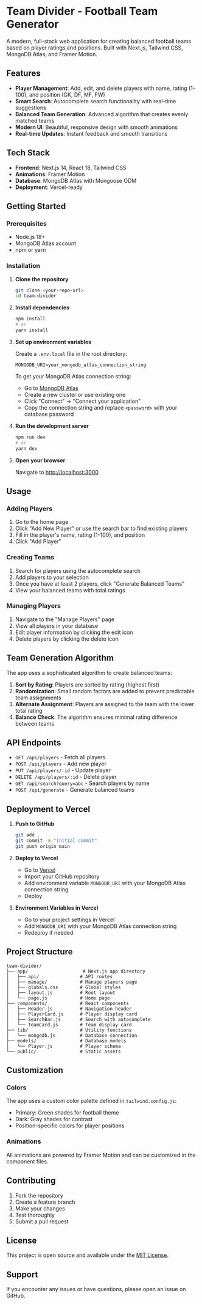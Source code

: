 # Team Divider - Football Team Generator

A modern, full-stack web application for creating balanced football teams based on player ratings and positions. Built with Next.js, Tailwind CSS, MongoDB Atlas, and Framer Motion.

## Features

- **Player Management**: Add, edit, and delete players with name, rating (1-100), and position (GK, DF, MF, FW)
- **Smart Search**: Autocomplete search functionality with real-time suggestions
- **Balanced Team Generation**: Advanced algorithm that creates evenly matched teams
- **Modern UI**: Beautiful, responsive design with smooth animations
- **Real-time Updates**: Instant feedback and smooth transitions

## Tech Stack

- **Frontend**: Next.js 14, React 18, Tailwind CSS
- **Animations**: Framer Motion
- **Database**: MongoDB Atlas with Mongoose ODM
- **Deployment**: Vercel-ready

## Getting Started

### Prerequisites

- Node.js 18+ 
- MongoDB Atlas account
- npm or yarn

### Installation

1. **Clone the repository**
   ```bash
   git clone <your-repo-url>
   cd team-divider
   ```

2. **Install dependencies**
   ```bash
   npm install
   # or
   yarn install
   ```

3. **Set up environment variables**
   
   Create a `.env.local` file in the root directory:
   ```env
   MONGODB_URI=your_mongodb_atlas_connection_string
   ```

   To get your MongoDB Atlas connection string:
   - Go to [MongoDB Atlas](https://cloud.mongodb.com)
   - Create a new cluster or use existing one
   - Click "Connect" → "Connect your application"
   - Copy the connection string and replace `<password>` with your database password

4. **Run the development server**
   ```bash
   npm run dev
   # or
   yarn dev
   ```

5. **Open your browser**
   
   Navigate to [http://localhost:3000](http://localhost:3000)

## Usage

### Adding Players
1. Go to the home page
2. Click "Add New Player" or use the search bar to find existing players
3. Fill in the player's name, rating (1-100), and position
4. Click "Add Player"

### Creating Teams
1. Search for players using the autocomplete search
2. Add players to your selection
3. Once you have at least 2 players, click "Generate Balanced Teams"
4. View your balanced teams with total ratings

### Managing Players
1. Navigate to the "Manage Players" page
2. View all players in your database
3. Edit player information by clicking the edit icon
4. Delete players by clicking the delete icon

## Team Generation Algorithm

The app uses a sophisticated algorithm to create balanced teams:

1. **Sort by Rating**: Players are sorted by rating (highest first)
2. **Randomization**: Small random factors are added to prevent predictable team assignments
3. **Alternate Assignment**: Players are assigned to the team with the lower total rating
4. **Balance Check**: The algorithm ensures minimal rating difference between teams

## API Endpoints

- `GET /api/players` - Fetch all players
- `POST /api/players` - Add new player
- `PUT /api/players/:id` - Update player
- `DELETE /api/players/:id` - Delete player
- `GET /api/search?query=abc` - Search players by name
- `POST /api/generate` - Generate balanced teams

## Deployment to Vercel

1. **Push to GitHub**
   ```bash
   git add .
   git commit -m "Initial commit"
   git push origin main
   ```

2. **Deploy to Vercel**
   - Go to [Vercel](https://vercel.com)
   - Import your GitHub repository
   - Add environment variable `MONGODB_URI` with your MongoDB Atlas connection string
   - Deploy

3. **Environment Variables in Vercel**
   - Go to your project settings in Vercel
   - Add `MONGODB_URI` with your MongoDB Atlas connection string
   - Redeploy if needed

## Project Structure

```
team-divider/
├── app/                    # Next.js app directory
│   ├── api/               # API routes
│   ├── manage/            # Manage players page
│   ├── globals.css        # Global styles
│   ├── layout.js          # Root layout
│   └── page.js            # Home page
├── components/            # React components
│   ├── Header.js          # Navigation header
│   ├── PlayerCard.js      # Player display card
│   ├── SearchBar.js       # Search with autocomplete
│   └── TeamCard.js        # Team display card
├── lib/                   # Utility functions
│   └── mongodb.js         # Database connection
├── models/                # Database models
│   └── Player.js          # Player schema
└── public/                # Static assets
```

## Customization

### Colors
The app uses a custom color palette defined in `tailwind.config.js`:
- Primary: Green shades for football theme
- Dark: Gray shades for contrast
- Position-specific colors for player positions

### Animations
All animations are powered by Framer Motion and can be customized in the component files.

## Contributing

1. Fork the repository
2. Create a feature branch
3. Make your changes
4. Test thoroughly
5. Submit a pull request

## License

This project is open source and available under the [MIT License](LICENSE).

## Support

If you encounter any issues or have questions, please open an issue on GitHub.
